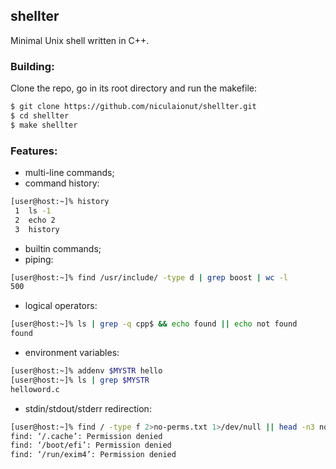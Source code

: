 ## shellter
Minimal Unix shell written in C++.

### Building:

Clone the repo, go in its root directory and run the makefile:

```bash
$ git clone https://github.com/niculaionut/shellter.git
$ cd shellter
$ make shellter
```

### Features:
* multi-line commands;
* command history:

```sh
[user@host:~]% history
 1  ls -1
 2  echo 2
 3  history
```

* builtin commands;
* piping:

```sh
[user@host:~]% find /usr/include/ -type d | grep boost | wc -l
500
```
* logical operators:

```sh
[user@host:~]% ls | grep -q cpp$ && echo found || echo not found
found
```

* environment variables:


```sh
[user@host:~]% addenv $MYSTR hello
[user@host:~]% ls | grep $MYSTR
helloword.c
```

* stdin/stdout/stderr redirection:

```sh
[user@host:~]% find / -type f 2>no-perms.txt 1>/dev/null || head -n3 no-perms.txt
find: ‘/.cache’: Permission denied
find: ‘/boot/efi’: Permission denied
find: ‘/run/exim4’: Permission denied
```
